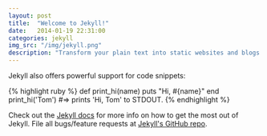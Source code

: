 ```yaml
---
layout: post
title:  "Welcome to Jekyll!"
date:   2014-01-19 22:31:00
categories: jekyll
img_src: "/img/jekyll.png"
description: "Transform your plain text into static websites and blogs."
---
```


Jekyll also offers powerful support for code snippets:

{% highlight ruby %}
def print_hi(name)
  puts "Hi, #{name}"
end
print_hi('Tom')
#=> prints 'Hi, Tom' to STDOUT.
{% endhighlight %}

Check out the [Jekyll docs][jekyll] for more info on how to get the most out of Jekyll. File all bugs/feature requests at [Jekyll's GitHub repo][jekyll-gh].

[jekyll-gh]: https://github.com/mojombo/jekyll
[jekyll]:    http://jekyllrb.com
